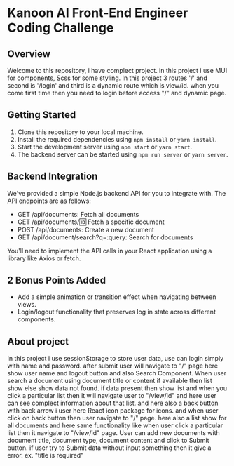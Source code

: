 # Kanoon AI Front-End Engineer Coding Challenge

## Overview

Welcome to this repository, i have complect project. in this project i use MUI for components, Scss for some styling. In this project 3 routes '/' and second is '/login' and third is a dynamic route which is view/id.
when you come first time then you need to login before access "/" and dynamic page.    

## Getting Started

1. Clone this repository to your local machine.
2. Install the required dependencies using `npm install` or `yarn install`.
3. Start the development server using `npm start` or `yarn start`.
4. The backend server can be started using `npm run server` or `yarn server`.


## Backend Integration

  We've provided a simple Node.js backend API for you to integrate with. The API endpoints are as follows:

- GET /api/documents: Fetch all documents
- GET /api/documents/:id: Fetch a specific document
- POST /api/documents: Create a new document
- GET /api/document/search?q=:query: Search for documents

You'll need to implement the API calls in your React application using a library like Axios or fetch.

## 2 Bonus Points Added

- Add a simple animation or transition effect when navigating between views.
- Login/logout functionality that preserves log in state across different components.


## About project
  In this project i use sessionStorage to store user data, use can login simply with name and password. after submit user will navigate to "/" page here show user name and logout button and also Search Component. When user search a document using document title or content if available then list show else show data not found.
  if data present then show list and when you click a particular list then it will navigate user to "/view/id" and here user can see complect information about that list.
  and here also a back button with back arrow i user here React icon package for icons. and when user click on back button then user navigate to "/" page.
  here also a list show for all documents and here same functionality like when user click a particular list then it navigate to "/view/id" page.
  User can add new documents with document title, document type, document content and click to Submit button.
  if user try to Submit data without input something then it give a error. ex. "title is required"
